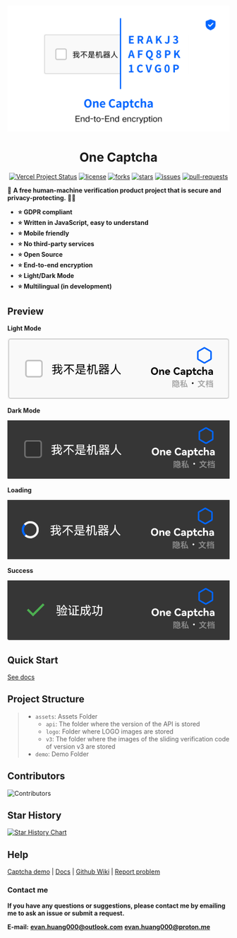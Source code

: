 <div align="center">

![Banner](assets/One-Captcha-Banner.png)

# One Captcha

<p>

<a href="https://vercel.com/huang-team/one-captcha" target="_blank"><img src="https://vercelbadge.vercel.app/api/Dev-Huang1/One-Captcha?style=flat-square" alt="Vercel Project Status"></a>
<a href="https://github.com/Dev-Huang1/One-Captcha/blob/master/LICENSE" target="blank"><img src="https://img.shields.io/github/license/Dev-Huang1/One-Captcha?style=flat-square" alt="license"></a>
<a href="https://github.com/Dev-Huang1/One-Captcha/fork" target="blank"><img src="https://img.shields.io/github/forks/Dev-Huang1/One-Captcha?style=flat-square" alt="forks"></a>
<a href="https://github.com/Dev-Huang1/One-Captcha/stargazers" target="blank"><img src="https://img.shields.io/github/stars/Dev-Huang1/One-Captcha?style=flat-square" alt="stars"></a>
<a href="https://github.com/Dev-Huang1/One-Captcha/issues" target="blank"><img src="https://img.shields.io/github/issues/Dev-Huang1/One-Captcha?style=flat-square" alt="issues"></a>
<a href="https://github.com/Dev-Huang1/One-Captcha/pulls" target="blank"><img src="https://img.shields.io/github/issues-pr/Dev-Huang1/One-Captcha?style=flat-square" alt="pull-requests"></a>

</p>


</div>

🤖 **A free human-machine verification product project that is secure and privacy-protecting.** 🎉🔥

- **⭐ GDPR compliant**
- **⭐ Written in JavaScript, easy to understand**
- **⭐ Mobile friendly**
- **⭐ No third-party services**
- **⭐ Open Source**
- **⭐ End-to-end encryption**
- **⭐ Light/Dark Mode**
- **⭐ Multilingual (in development)**

## Preview

**Light Mode**

![Light](assets/One-Captcha-Preview.png)

**Dark Mode**

![Dark](assets/One-Captcha-Preview-Dark.png)

**Loading**

![Loading](assets/Preview-Loading.png)

**Success**

![Success](assets/Preview-Success.png)

## Quick Start

[See docs](https://docs.xyehr.cn/docs/one-captcha)

## Project Structure

> - `assets`: Assets Folder
>     - `api`: The folder where the version of the API is stored
>     - `logo`: Folder where LOGO images are stored
>     - `v3`: The folder where the images of the sliding verification code of version v3 are stored
> - `demo`: Demo Folder

## Contributors

![Contributors](https://opencollective.com/One-Captcha/contributors.svg?width=890&button=false)

## Star History

[![Star History Chart](https://api.star-history.com/svg?repos=Dev-Huang1/One-Captcha&type=Timeline)](https://star-history.com/#Dev-Huang1/One-Captcha&Timeline)

## Help

[Captcha demo](https://onecaptcha.us.kg/demo/v3-db) | [Docs](https://docs.xyehr.cn/docs/one-captcha) | [Github Wiki](https://github.com/Dev-Huang1/One-Captcha/wiki) | [Report problem](mailto:devhuang000@outlook.com)

### Contact me

**If you have any questions or suggestions, please contact me by emailing me to ask an issue or submit a request.**

**E-mail:**
**evan.huang000@outlook.com**
**evan.huang000@proton.me**
